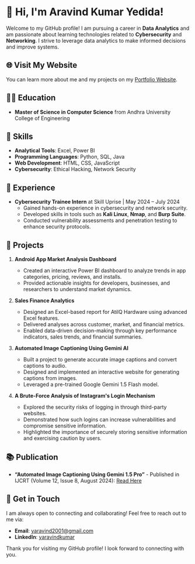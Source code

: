 # 👋 Hi, I'm Aravind Kumar Yedida!

Welcome to my GitHub profile! I am pursuing a career in **Data Analytics** and am passionate about learning technologies related to **Cybersecurity** and **Networking**. I strive to leverage data analytics to make informed decisions and improve systems.

## 🌐 Visit My Website
You can learn more about me and my projects on my [Portfolio Website](https://www.datascienceportfol.io/yaravindco/).

## 🧑‍🎓 Education
- **Master of Science in Computer Science** from Andhra University College of Engineering

## 🔧 Skills
- **Analytical Tools**: Excel, Power BI
- **Programming Languages**: Python, SQL, Java
- **Web Development**: HTML, CSS, JavaScript
- **Cybersecurity**: Ethical Hacking, Network Security

## 💼 Experience
- **Cybersecurity Trainee Intern** at Skill Uprise | May 2024 – July 2024
  - Gained hands-on experience in cybersecurity and network security.
  - Developed skills in tools such as **Kali Linux**, **Nmap**, and **Burp Suite**.
  - Conducted vulnerability assessments and penetration testing to enhance security protocols.

## 🌟 Projects

1. **Android App Market Analysis Dashboard**
   - Created an interactive Power BI dashboard to analyze trends in app categories, pricing, reviews, and installs.
   - Provided actionable insights for developers, businesses, and researchers to understand market dynamics.

2. **Sales Finance Analytics**
   - Designed an Excel-based report for AtilQ Hardware using advanced Excel features.
   - Delivered analyses across customer, market, and financial metrics.
   - Enabled data-driven decision-making through key performance indicators, sales trends, and financial summaries.

3. **Automated Image Captioning Using Gemini AI**
   - Built a project to generate accurate image captions and convert captions to audio.
   - Designed and implemented an interactive website for generating captions from images.
   - Leveraged a pre-trained Google Gemini 1.5 Flash model.

4. **A Brute-Force Analysis of Instagram's Login Mechanism**
   - Explored the security risks of logging in through third-party websites.
   - Demonstrated how such logins can increase vulnerabilities and compromise sensitive information.
   - Highlighted the importance of securely storing sensitive information and exercising caution by users.

## 📚 Publication
- **“Automated Image Captioning Using Gemini 1.5 Pro”** - Published in IJCRT (Volume 12, Issue 8, August 2024): [Read Here](https://ijcrt.org/papers/IJCRT2408190.pdf)

## 🤝 Get in Touch
I am always open to connecting and collaborating! Feel free to reach out to me via:

- **Email**: [yaravind2001@gmail.com](mailto:yaravind2001@gmail.com)
- **LinkedIn**: [yaravindkumar](https://www.linkedin.com/in/yaravindkumar/)

Thank you for visiting my GitHub profile! I look forward to connecting with you.
